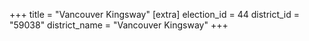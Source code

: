 +++
title = "Vancouver Kingsway"
[extra]
election_id = 44
district_id = "59038"
district_name = "Vancouver Kingsway"
+++
